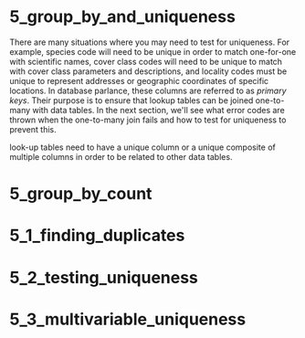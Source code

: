 

# 5_group_by_and_uniqueness

There are many situations where you may need to test for uniqueness. For example, species code will need to be unique in order to match one-for-one with scientific names, cover class codes will need to be unique to match with cover class parameters and descriptions, and locality codes must be unique to represent addresses or geographic coordinates of specific locations. In database parlance, these columns are referred to as *primary keys*. Their purpose is to ensure that lookup tables can be joined one-to-many with data tables. In the next section, we'll see what error codes are thrown when the one-to-many join fails and how to test for uniqueness to prevent this.



look-up tables need to have a unique column or a unique composite of multiple columns in order to be related to other data tables.  

# 5_group_by_count
    
# 5_1_finding_duplicates 
    
# 5_2_testing_uniqueness

# 5_3_multivariable_uniqueness